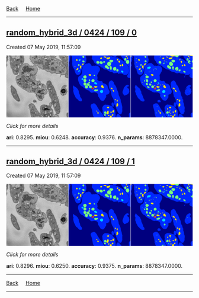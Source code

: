 
[Back](..)&nbsp;&nbsp;&nbsp;&nbsp;&nbsp;[Home](https://leapmanlab.github.io/snapshots)

---

<div class="summary"><a href="0"><h2>random_hybrid_3d / 0424 / 109 / 0</h2></a><p>Created 07 May 2019, 11:57:09
</p><a href="0"><img src="0/media/summary.png" align="center"></a><p>
<i>Click for more details</i>
</p></div>

**ari**: 0.8295. **miou**: 0.6248. **accuracy**: 0.9376. **n_params**: 8878347.0000. 

---

<div class="summary"><a href="1"><h2>random_hybrid_3d / 0424 / 109 / 1</h2></a><p>Created 07 May 2019, 11:57:09
</p><a href="1"><img src="1/media/summary.png" align="center"></a><p>
<i>Click for more details</i>
</p></div>

**ari**: 0.8296. **miou**: 0.6250. **accuracy**: 0.9375. **n_params**: 8878347.0000. 

---

[Back](..)&nbsp;&nbsp;&nbsp;&nbsp;&nbsp;[Home](https://leapmanlab.github.io/snapshots)

---